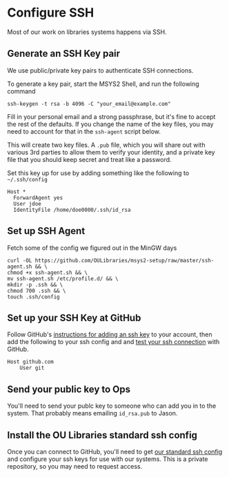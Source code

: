 # Configure SSH

Most of our work on libraries systems happens via SSH. 

## Generate an SSH Key pair

We use public/private key pairs to authenticate SSH connections. 

To generate a key pair, start the MSYS2 Shell, and run the following command  
```
ssh-keygen -t rsa -b 4096 -C "your_email@example.com"
```
Fill in your personal email and a strong passphrase, but it's fine to accept the rest of the defaults. If you change the name of the key files, you may need to account for that in the `ssh-agent` script below. 

This will create two key files. A `.pub` file, which you will share out with various 3rd parties to allow them to verify your identity, and a private key file that you should keep secret and treat like a password. 

Set this key up for use by adding something like the following to `~/.ssh/config`

```
Host *
  ForwardAgent yes
  User jdoe
  IdentityFile /home/doe0000/.ssh/id_rsa
```


## Set up SSH Agent

Fetch some of the config we figured out in the MinGW days
```
curl -OL https://github.com/OULibraries/msys2-setup/raw/master/ssh-agent.sh && \
chmod +x ssh-agent.sh && \
mv ssh-agent.sh /etc/profile.d/ && \
mkdir -p .ssh && \
chmod 700 .ssh && \
touch .ssh/config
```

## Set up your SSH Key at GitHub

Follow GitHub's [instructions for adding an ssh key](https://help.github.com/articles/adding-a-new-ssh-key-to-your-github-account/#platform-windows) to your account, then add the following to your ssh config and and [test your ssh connection](https://help.github.com/articles/testing-your-ssh-connection/) with GitHub.

```
Host github.com
    User git
```

## Send your public key to Ops

You'll need to send your publc key to someone who can add you in to the system. That probably means emailing `id_rsa.pub` to Jason. 

## Install the OU Libraries standard ssh config

Once you can connect to GitHub, you'll need to get [our standard ssh config](https://github.com/OULibraries/ssh_config) and configure your ssh keys for use with our systems. This is a private repository, so you may need to request access. 
